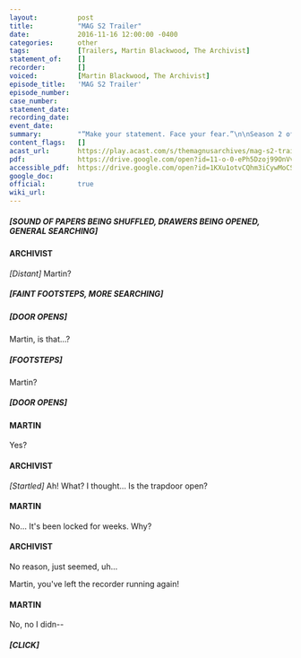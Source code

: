 ```yaml
---
layout:          post
title:           "MAG S2 Trailer"
date:            2016-11-16 12:00:00 -0400
categories:      other
tags:            [Trailers, Martin Blackwood, The Archivist]
statement_of:    []
recorder:        []
voiced:          [Martin Blackwood, The Archivist]
episode_title:   'MAG S2 Trailer'
episode_number:  
case_number:     
statement_date:  
recording_date:  
event_date:      
summary:         "“Make your statement. Face your fear.”\n\nSeason 2 of The Magnus Archives will commence on the 1st December 2016.\n\nSee you soon."
content_flags:   []
acast_url:       https://play.acast.com/s/themagnusarchives/mag-s2-trailer
pdf:             https://drive.google.com/open?id=11-o-0-ePh5Dzoj99OnVv785uGciq_5R0
accessible_pdf:  https://drive.google.com/open?id=1KXu1otvCQhm3iCywMoCS7nKVz0ZS-yZx
google_doc:      
official:        true
wiki_url:        
---
```



##### [SOUND OF PAPERS BEING SHUFFLED, DRAWERS BEING OPENED, GENERAL SEARCHING]

#### ARCHIVIST

_[Distant]_ Martin?

##### [FAINT FOOTSTEPS, MORE SEARCHING]

##### [DOOR OPENS]

Martin, is that...?

##### [FOOTSTEPS]

Martin?

##### [DOOR OPENS]

#### MARTIN

Yes?

#### ARCHIVIST

_[Startled]_ Ah! What? I thought... Is the trapdoor open?

#### MARTIN

No... It's been locked for weeks. Why?

#### ARCHIVIST

No reason, just seemed, uh...

Martin, you've left the recorder running again!

#### MARTIN

No, no I didn--

##### [CLICK]
